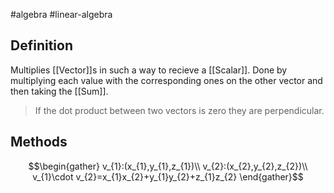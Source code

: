 #algebra 
#linear-algebra 
## Definition
Multiplies [[Vector]]s in such a way to recieve a [[Scalar]]. Done by multiplying each value with the corresponding ones on the other vector and then taking the [[Sum]].
> If the dot product between two vectors is zero they are perpendicular.
## Methods
$$\begin{gather}
v_{1}:(x_{1},y_{1},z_{1})\\
v_{2}:(x_{2},y_{2},z_{2})\\
v_{1}\cdot v_{2}=x_{1}x_{2}+y_{1}y_{2}+z_{1}z_{2}
\end{gather}$$